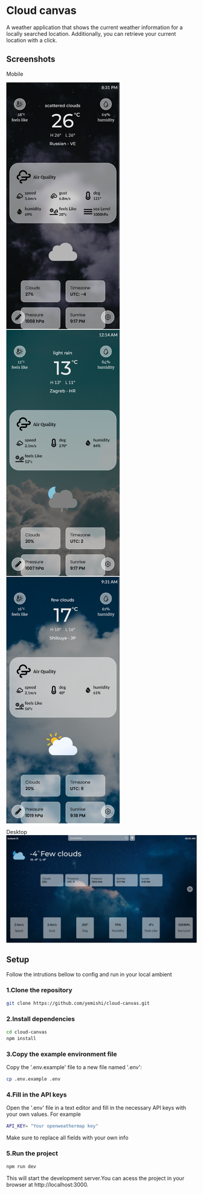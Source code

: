 # Cloud canvas
A weather application that shows the current weather information for a locally searched location. Additionally, you can retrieve your current location with a click.

## Screenshots

Mobile
 <div style="display:flex;flex-wrap: wrap;gap:2px">
  <img src="public/screenshots/mob-1.png" alt="firest screenshot" width="300" />
  <img src="public/screenshots/mob-2.png" alt="second screenshot" width="300" />
  <img src="public/screenshots/mob-3.png" alt="second screenshot" width="300" />
 </div>


Desktop
  ![Artist Page Desktop](public/screenshots/desk.png)
  
## Setup 

Follow the intrutions bellow to config and run in your local ambient

### 1.Clone the repository

```bash
git clone https://github.com/yemishi/cloud-canvas.git
```
### 2.Install dependencies

```bash
cd cloud-canvas
npm install
```
### 3.Copy the example environment file 
Copy the '.env.example' file to a new file named '.env':

```bash
cp .env.example .env
```
### 4.Fill in the API keys
Open the '.env' file in a text editor and fill in the necessary API keys with your own values. For example
```bash
API_KEY= "Your openweathermap key"
```
Make sure to replace all fields with your own info

### 5.Run the project
```bash
npm run dev
```
This will start the development server.You can acess the project in your browser at http://localhost:3000.
